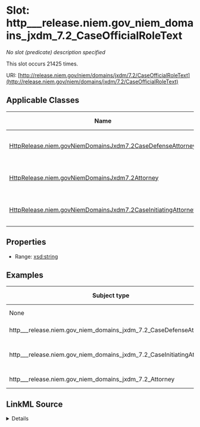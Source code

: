 

# Slot: http___release.niem.gov_niem_domains_jxdm_7.2_CaseOfficialRoleText


_No slot (predicate) description specified_






This slot occurs 21425 times.


URI: [http://release.niem.gov/niem/domains/jxdm/7.2/CaseOfficialRoleText](http://release.niem.gov/niem/domains/jxdm/7.2/CaseOfficialRoleText)



<!-- no inheritance hierarchy -->





## Applicable Classes

| Name | Description | Modifies Slot |
| --- | --- | --- |
| [HttpRelease.niem.govNiemDomainsJxdm7.2CaseDefenseAttorney](../classes/HttpRelease.niem.govNiemDomainsJxdm7.2CaseDefenseAttorney.md) | No class (type) description specified |  yes  |
| [HttpRelease.niem.govNiemDomainsJxdm7.2Attorney](../classes/HttpRelease.niem.govNiemDomainsJxdm7.2Attorney.md) | No class (type) description specified |  yes  |
| [HttpRelease.niem.govNiemDomainsJxdm7.2CaseInitiatingAttorney](../classes/HttpRelease.niem.govNiemDomainsJxdm7.2CaseInitiatingAttorney.md) | No class (type) description specified |  yes  |







## Properties

* Range: [xsd:string](http://www.w3.org/2001/XMLSchema#string)






## Examples

| Subject type | Object type | Example subject | Example object | Occurrences |
| --- | --- | --- | --- | --- |
| None | string | scales:/Agent/casd;;3:16-cv-01644_a2 | Assigned Judge | 6948 |
| http___release.niem.gov_niem_domains_jxdm_7.2_CaseDefenseAttorney | string | scales:/Agent/casd;;3:17-cr-00001_a3 | CJA Appointment | 6987 |
| http___release.niem.gov_niem_domains_jxdm_7.2_CaseInitiatingAttorney | string | scales:/Agent/casd;;3:17-cr-00001_a4 | Assistant United States Attorney | 5629 |
| http___release.niem.gov_niem_domains_jxdm_7.2_Attorney | string | scales:/Agent/casd;;3:17-cr-00006_a5 | CJA Appointment | 1861 |




## LinkML Source

<details>

```yaml
name: http___release.niem.gov_niem_domains_jxdm_7.2_CaseOfficialRoleText
annotations:
  count:
    tag: count
    value: 21425
  string:
    tag: string
    value: 6948
description: No slot (predicate) description specified
examples:
- object:
    example_object: Assigned Judge
    example_object_type: string
    example_predicate: http://release.niem.gov/niem/domains/jxdm/7.2/CaseOfficialRoleText
    example_subject: scales:/Agent/casd;;3:16-cv-01644_a2
    example_subject_type: None
- object:
    example_object: CJA Appointment
    example_object_type: string
    example_predicate: http://release.niem.gov/niem/domains/jxdm/7.2/CaseOfficialRoleText
    example_subject: scales:/Agent/casd;;3:17-cr-00001_a3
    example_subject_type: http___release.niem.gov_niem_domains_jxdm_7.2_CaseDefenseAttorney
- object:
    example_object: Assistant United States Attorney
    example_object_type: string
    example_predicate: http://release.niem.gov/niem/domains/jxdm/7.2/CaseOfficialRoleText
    example_subject: scales:/Agent/casd;;3:17-cr-00001_a4
    example_subject_type: http___release.niem.gov_niem_domains_jxdm_7.2_CaseInitiatingAttorney
- object:
    example_object: CJA Appointment
    example_object_type: string
    example_predicate: http://release.niem.gov/niem/domains/jxdm/7.2/CaseOfficialRoleText
    example_subject: scales:/Agent/casd;;3:17-cr-00006_a5
    example_subject_type: http___release.niem.gov_niem_domains_jxdm_7.2_Attorney
from_schema: scales-kg
rank: 1000
slot_uri: http://release.niem.gov/niem/domains/jxdm/7.2/CaseOfficialRoleText
alias: http___release.niem.gov_niem_domains_jxdm_7.2_CaseOfficialRoleText
domain_of:
- http___release.niem.gov_niem_domains_jxdm_7.2_Attorney
- http___release.niem.gov_niem_domains_jxdm_7.2_CaseDefenseAttorney
- http___release.niem.gov_niem_domains_jxdm_7.2_CaseInitiatingAttorney
range: string

```
</details>